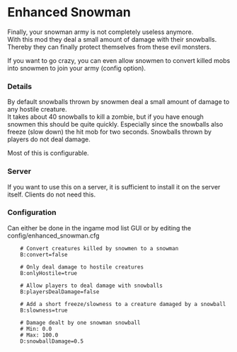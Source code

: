 # Enhanced Snowman
Finally, your snowman army is not completely useless anymore.  
With this mod they deal a small amount of damage with their snowballs.  
Thereby they can finally protect themselves from these evil monsters.  

If you want to go crazy, you can even allow snowmen to convert killed mobs into snowmen to join your army (config option).

### Details
By default snowballs thrown by snowmen deal a small amount of damage to any hostile creature.  
It takes about 40 snowballs to kill a zombie, but if you have enough snowmen this should be quite quickly.
Especially since the snowballs also freeze (slow down) the hit mob for two seconds.
Snowballs thrown by players do not deal damage. 

Most of this is configurable.

### Server
If you want to use this on a server, it is sufficient to install it on the server itself. Clients do not need this.

### Configuration
Can either be done in the ingame mod list GUI or by editing the config/enhanced_snowman.cfg

```
    # Convert creatures killed by snowmen to a snowman
    B:convert=false

    # Only deal damage to hostile creatures
    B:onlyHostile=true

    # Allow players to deal damage with snowballs
    B:playersDealDamage=false

    # Add a short freeze/slowness to a creature damaged by a snowball
    B:slowness=true

    # Damage dealt by one snowman snowball
    # Min: 0.0
    # Max: 100.0
    D:snowballDamage=0.5
```
